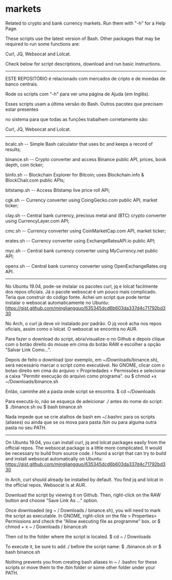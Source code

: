 # markets
Related to crypto and bank currency markets. Run them with "-h" for a Help Page.

These scripts use the latest version of Bash. Other packages that may be required to run some functions are:

Curl, JQ, Websocat and Lolcat.

Check below for script descriptions, download and run basic instructions.

-------------------------------------------------------------------------------------------------
ESTE REPOSITÓRIO é relacionado com mercados de cripto e de moedas de banco centrais.

Rode os scripts com "-h" para ver uma página de Ajuda (em Inglês).

Esses scripts usam a última versão do Bash. Outros pacotes que precisam estar presentes

no sistema para que todas as funções trabalhem corretamente são:

Curl, JQ, Websocat and Lolcat.

-------------------------------------------------------------------------------------------------

bcalc.sh -- Simple Bash calculator that uses bc and keeps a record of results;

binance.sh -- Crypto converter and access Binance public API, prices, book depth, coin ticker;

binfo.sh -- Blockchain Explorer for Bitcoin; uses Blockchain.info & BlockChair.com public APIs;

bitstamp.sh -- Access Bitstamp live price roll API;

cgk.sh -- Currency converter using CoingGecko.com public API, market ticker;

clay.sh -- Central bank currency, precious metal and (BTC) crypto converter using CurrencyLayer.com API;

cmc.sh -- Currency converter using CoinMarketCap.com API, market ticker;

erates.sh -- Currency converter using ExchangeRatesAPI.io public API;

myc.sh -- Central bank currency converter using MyCurrency.net public API;

openx.sh -- Central bank currency converter using OpenExchangeRates.org API.

-------------------------------------------------------------------------------------------------

No Ubuntu 19.04, pode-se instalar os pacotes curl, jq e lolcat facilmente dos repos oficiais.
Já o pacote websocat é um pouco mais complicado. Teria que construir do código fonte.
Achei um script que pode tentar instalar o websocat automaticamente no Ubuntu:
https://gist.github.com/mingliangguo/635345dcd6b603da337d4c71792bd330

No Arch, o curl já deve vir instalado por padrão. O jq você acha nos repos oficiais, assim como o lolcat.
O websocat se encontra no AUR.

Para fazer o download do script, abra/visualize-o no Github e depois clique com o botão
direito do mouse em cima do botão RAW e escolher a opção "Salvar Link Como...".

Depois de feito o download (por exemplo, em ~/Downloads/binance.sh), será necessário marcar o script
como executável. No GNOME, clicar com o botao direito em cima do arquivo > Propriedades > Permissões 
e selecionar a caixa "Permitir execução do arquivo como programa".
ou
$ chmod +x ~/Downloads/binance.sh

Então, caminhe até a pasta onde script se encontra.
$ cd ~/Downloads

Para executá-lo, não se esqueça de adeicionar ./ antes do nome do script:
$ ./binance.sh
ou
$ bash binance.sh

Nada impede que se crie atalhos de bash em ~/.bashrc para os scripts (aliases)
ou ainda que se os mova para pasta /bin ou para alguma outra pasta no seu PATH.

-------------------------------------------------------------------------------------------------

On Ubuntu 19.04, you can install curl, jq and lolcat packages easily from the official repos.
The websocat package is a little more complicated. It would be necessary to build from source code.
I found a script that can try to build and install websocat automatically on Ubuntu:
https://gist.github.com/mingliangguo/635345dcd6b603da337d4c71792bd330

In Arch, curl should already be installed by default. You find jq and lolcat in the official repos.
Websocat is at AUR.

Download the script by viewing it on Github. Then, right-click on the RAW button and
choose "Save Link As ..." option.

Once downloaded (eg ~ / Downloads / binance.sh), you will need to mark the script
as executable. In GNOME, right-click on the file > Properties> Permissions
and check the "Allow executing file as programme" box.
or
$ chmod + x ~ / Downloads / binance.sh

Then cd to the folder where the script is located.
$ cd ~ / Downloads

To execute it, be sure to add ./ before the script name:
$ ./binance.sh
or
$ bash binance.sh

Nothing prevents you from creating bash aliases in ~ / .bashrc for these scripts
or move them to the /bin folder or some other folder under your PATH.
